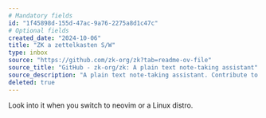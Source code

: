 ```yaml
---
# Mandatory fields
id: "1f45898d-155d-47ac-9a76-2275a8d1c47c"
# Optional fields
created_date: "2024-10-06"
title: "ZK a zettelkasten S/W"
type: inbox
source: "https://github.com/zk-org/zk?tab=readme-ov-file"
source_title: "GitHub - zk-org/zk: A plain text note-taking assistant"
source_description: "A plain text note-taking assistant. Contribute to zk-org/zk development by creating an account on GitHub."
deleted: true
---
```

Look into it when you switch to neovim or a Linux distro.